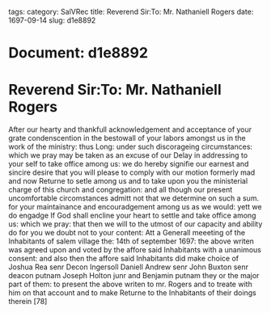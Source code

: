 tags: 
category: SalVRec
title: Reverend Sir:To: Mr. Nathaniell Rogers
date: 1697-09-14
slug: d1e8892




# Document: d1e8892


# Reverend Sir:To: Mr. Nathaniell Rogers

After our hearty and thankfull acknowledgement and acceptance of your grate condenscention in the bestowall of your labors amongst us in the work of the ministry: thus Long: under such discorageing circumstances: which we pray may be taken as an excuse of our Delay in addressing to your self to take office among us: we do hereby signifie our earnest and sincire desire that you will please to comply with our motion formerly mad and now Returne to setle among us and to take upon you the ministerial charge of this church and congregation: and all though our present uncomfortable circomstances admitt not that we determine on such a sum. for your maintainance and encouradgement among us as we would: yett we do engadge If God shall encline your heart to settle and take office among us: which we pray: that then we will to the utmost of our capacity and ability do for you we doubt not to your content: Att a Generall meeeting of the Inhabitants of salem village the: 14th of september 1697: the above writen was agreed upon and voted by the affore said Inhabitants with a unanimous consent: and also then the affore said Inhabitants did make choice of Joshua Rea senr Decon Ingersoll Daniell Andrew senr John Buxton senr deacon putnam Joseph Holton junr and Benjamin putnam they or the major part of them: to present the above writen to mr. Rogers and to treate with him on that account and to make Returne to the Inhabitants of their doings therein [78]
